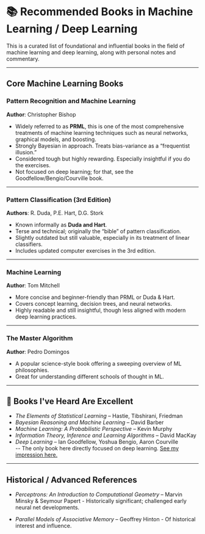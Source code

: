 
# 📚 Recommended Books in Machine Learning / Deep Learning

This is a curated list of foundational and influential books in the field of machine learning and deep learning, along with personal notes and commentary.

---

## Core Machine Learning Books

### **Pattern Recognition and Machine Learning**  
**Author**: Christopher Bishop  
- Widely referred to as **PRML**, this is one of the most comprehensive treatments of machine learning techniques such as neural networks, graphical models, and boosting.
- Strongly Bayesian in approach. Treats bias-variance as a “frequentist illusion.”
- Considered tough but highly rewarding. Especially insightful if you do the exercises.
- Not focused on deep learning; for that, see the Goodfellow/Bengio/Courville book.

---

### **Pattern Classification (3rd Edition)**  
**Authors**: R. Duda, P.E. Hart, D.G. Stork  
- Known informally as **Duda and Hart**.
- Terse and technical; originally the “bible” of pattern classification.
- Slightly outdated but still valuable, especially in its treatment of linear classifiers.
- Includes updated computer exercises in the 3rd edition.

---

### **Machine Learning**  
**Author**: Tom Mitchell  
- More concise and beginner-friendly than PRML or Duda & Hart.
- Covers concept learning, decision trees, and neural networks.
- Highly readable and still insightful, though less aligned with modern deep learning practices.

---

### **The Master Algorithm**  
**Author**: Pedro Domingos  
- A popular science-style book offering a sweeping overview of ML philosophies.
- Great for understanding different schools of thought in ML.

---

## 📖 Books I've Heard Are Excellent

- *The Elements of Statistical Learning* – Hastie, Tibshirani, Friedman  
- *Bayesian Reasoning and Machine Learning* – David Barber  
- *Machine Learning: A Probabilistic Perspective* – Kevin Murphy  
- *Information Theory, Inference and Learning Algorithms* – David MacKay  
- *Deep Learning* – Ian Goodfellow, Yoshua Bengio, Aaron Courville  
  -- The only book here directly focused on deep learning. [See my impression here.](http://thegrandjanitor.com/2017/01/21/deep-learning-book-goodfellow-et-al-quick-impression/)

---

## Historical / Advanced References

- *Perceptrons: An Introduction to Computational Geometry* – Marvin Minsky & Seymour Papert - Historically significant; challenged early neural net developments.

- *Parallel Models of Associative Memory* – Geoffrey Hinton  - Of historical interest and influence.

